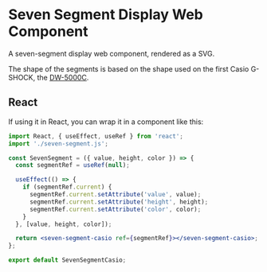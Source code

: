 # Seven Segment Display Web Component

A seven-segment display web component, rendered as a SVG.

The shape of the segments is based on the shape used on the first Casio G-SHOCK, the [DW-5000C](https://gshock.casio.com/intl/products/collection/origin/5000_5600/).

## React

If using it in React, you can wrap it in a component like this:

```jsx
import React, { useEffect, useRef } from 'react';
import './seven-segment.js';

const SevenSegment = ({ value, height, color }) => {
  const segmentRef = useRef(null);

  useEffect(() => {
    if (segmentRef.current) {
      segmentRef.current.setAttribute('value', value);
      segmentRef.current.setAttribute('height', height);
      segmentRef.current.setAttribute('color', color);
    }
  }, [value, height, color]);

  return <seven-segment-casio ref={segmentRef}></seven-segment-casio>;
};

export default SevenSegmentCasio;
```
